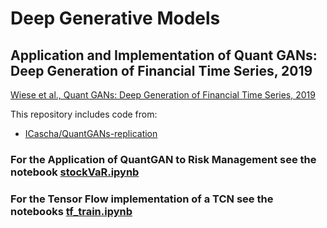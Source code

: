 # Deep Generative Models

## Application and Implementation of Quant GANs: Deep Generation of Financial Time Series, 2019


[Wiese et al., Quant GANs: Deep Generation of Financial Time Series, 2019](https://arxiv.org/abs/1907.06673)


This repository includes code from:
* [ICascha/QuantGANs-replication](https://github.com/ICascha/QuantGANs-replication)

### For the Application of QuantGAN to Risk Management see the notebook [stockVaR.ipynb](./stockVaR.ipynb)

### For the Tensor Flow implementation of a TCN see the notebooks [tf_train.ipynb](./tf_train.ipynb)

